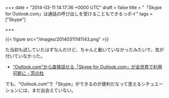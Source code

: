 
+++
date = "2014-03-11 14:17:36 +0000 UTC"
draft = false
title = "「Skype for Outlook.com」は通話の呼び出しを受けることもできるっポイ"
tags = ["Skype"]

+++


{{< figure src="/images/20140311141143.png"  >}}

た当初も試していたはずなんだけど、ちゃんと動いていなかったみたいで、気が付いていなかった。

<ul>
<li><a href="http://www.forest.impress.co.jp/docs/news/20140305_638114.html">“Outlook.com”から直接話せる「Skype for Outlook.com」が全世界で利用可能に - 窓の杜</a></li>
</ul>でも、“Outlook.com”で「Skype」ができるのが便利だなって思えるシチュエーションには、まだ出会えていない。


